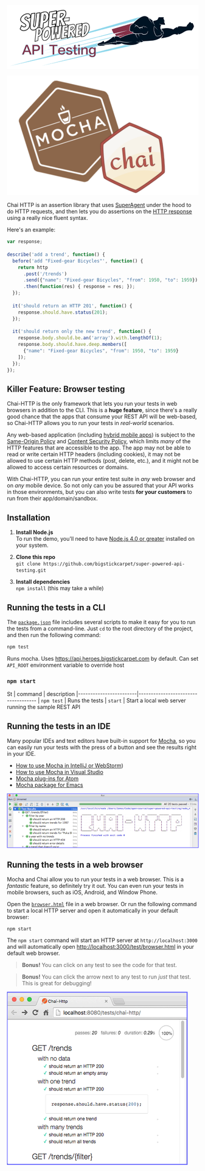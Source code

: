 [![Super-Powered API Testing](../Images/Title-Banner.png)](http://apitesting.bigstickcarpet.com)

[![Mocha & Chai](./Images/Logo.png)](http://mochajs.org)

Chai HTTP is an assertion library that uses [SuperAgent](https://visionmedia.github.io/superagent/) under the hood to do HTTP requests, and then lets you do assertions on the [HTTP response](https://visionmedia.github.io/superagent/#response-properties) using a really nice fluent syntax.

Here's an example:

```javascript
var response;

describe('add a trend', function() {
  before('add "Fixed-gear Bicycles"', function() {
    return http
      .post('/trends')
      .send({"name": "Fixed-gear Bicycles", "from": 1950, "to": 1959})
      .then(function(res) { response = res; });
  });

  it('should return an HTTP 201', function() {
    response.should.have.status(201);
  });

  it('should return only the new trend', function() {
    response.body.should.be.an('array').with.lengthOf(1);
    response.body.should.have.deep.members([
      {"name": "Fixed-gear Bicycles", "from": 1950, "to": 1959}
    ]);
  });
});
```


Killer Feature: Browser testing
--------------------------
Chai-HTTP is the only framework that lets you run your tests in web browsers in addition to the CLI.  This is a **huge feature**, since there's a really good chance that the apps that consume your REST API will be web-based, so Chai-HTTP allows you to run your tests in _real-world_ scenarios.

Any web-based application (including [hybrid mobile apps](http://developer.telerik.com/featured/what-is-a-hybrid-mobile-app/)) is subject to the [Same-Origin Policy](https://en.wikipedia.org/wiki/Same-origin_policy) and [Content Security Policy](https://en.wikipedia.org/wiki/Content_Security_Policy), which limits _many_ of the HTTP features that are accessible to the app. The app may not be able to read or write certain HTTP headers (including cookies), it may not be allowed to use certain HTTP methods (post, delete, etc.), and it might not be allowed to access certain resources or domains.

With Chai-HTTP, you can run your entire test suite in _any_ web browser and on _any_ mobile device.  So not only can you be assured that your API works in those environments, but you can also write tests **for your customers** to run from their app/domain/sandbox.



Installation
--------------------------

1. __Install Node.js__<br>
To run the demo, you'll need to have [Node.js 4.0 or greater](https://nodejs.org/en/) installed on your system.

2. __Clone this repo__<br>
`git clone https://github.com/bigstickcarpet/super-powered-api-testing.git`

3. __Install dependencies__<br>
`npm install` (this may take a while)


Running the tests in a CLI
--------------------------
The [`package.json`](package.json) file includes several scripts to make it easy for you to run the tests from a command-line.  Just `cd` to the root directory of the project, and then run the following command:

```bash
npm test
```

Runs mocha.  Uses https://api.heroes.bigstickcarpet.com by default.  Can set `API_ROOT` environment variable to override host

### `npm start`
St
| command                | description
|------------------------|------------------------------------
| `npm test`             | Runs the tests
| `start`            | Start a local web server running the sample REST API


Running the tests in an IDE
--------------------------
Many popular IDEs and text editors have built-in support for [Mocha](https://mochajs.org/), so you can easily run your tests with the press of a button and see the results right in your IDE.

  - [How to use Mocha in IntelliJ or WebStorm](https://www.youtube.com/watch?v=4mKiGkokyx8))
  - [How to use Mocha in Visual Studio](https://github.com/Microsoft/nodejstools/wiki/Test-Explorer)
  - [Mocha plug-ins for Atom](https://atom.io/packages/search?q=mocha)
  - [Mocha package for Emacs](https://github.com/scottaj/mocha.el)

![IDE example](./Images/IDE.gif)


Running the tests in a web browser
--------------------------
Mocha and Chai allow you to run your tests in a web browser. This is a _fantastic_ feature, so definitely try it out.  You can even run your tests in mobile browsers, such as iOS, Android, and Window Phone.

Open the [`browser.html`](test/browser.html) file in a web browser.  Or run the following command to start a local HTTP server and open it automatically in your default browser:

```
npm start
```

The `npm start` command will start an HTTP server at `http://localhost:3000` and will automatically open [http://localhost:3000/test/browser.html](http://localhost:3000/test/browser.html) in your default web browser.

> **Bonus!** You can click on any test to see the code for that test.

> **Bonus!** You can click the arrow next to any test to run _just_ that test. This is great for debugging!

![Browser example](./Images/Browser.gif)
